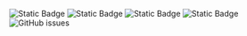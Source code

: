 ![Static Badge](https://img.shields.io/badge/blacklists-61-000000) ![Static Badge](https://img.shields.io/badge/blacklisted-2991463-cc0000) ![Static Badge](https://img.shields.io/badge/whitelisted-2254-00CC00) ![Static Badge](https://img.shields.io/badge/streaming_blacklist-28107-000000) ![GitHub issues](https://img.shields.io/github/issues/fabriziosalmi/blacklists)
